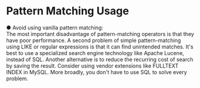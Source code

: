 # Pattern Matching Usage

● Avoid using vanilla pattern matching:   
The most important disadvantage of pattern-matching operators is that
they have poor performance. A second problem of simple pattern-matching using LIKE
or regular expressions is that it can find unintended matches.
It's best to use a specialized search engine technology like Apache Lucene, instead of SQL.
Another alternative is to reduce the recurring cost of search by saving the result.
Consider using vendor extensions like FULLTEXT INDEX in MySQL.
More broadly, you don't have to use SQL to solve every problem.